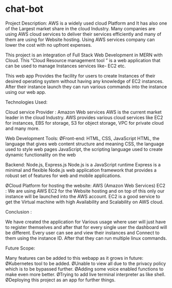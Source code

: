 # chat-bot


Project Description: AWS is a widely used cloud Platform and It has also one of the 
Largest market share in the cloud Industry. Many companies are using AWS cloud services to deliver their services efficiently and many of them are using for Website hosting. Using AWS services company can lower the cost with no upfront expenses.
 
This project is an integration of Full Stack Web Development in MERN with Cloud.
This “Cloud Resource management tool ” is a web application that can be used to manage Instances services like- EC2 etc.
 
This web app Provides the facility for users to create Instances of their desired operating system without having any knowledge of EC2 instances. After their instance launch they can run various commands into the instance using our web app.

Technologies Used:

Cloud service Provider : Amazon Web services
AWS is the current market leader in the cloud Industry. AWS provides various cloud services like EC2 for instances, EBS for storage, S3 for object storage, VPC for private cloud and many more.

Web Development Tools:
ØFront-end: HTML, CSS, JavaScript
HTML, the language that gives web content structure and meaning
CSS, the language used to style web pages
JavaScript, the scripting language used to create dynamic functionality on the web
 
Backend: Node.js, Express.js
Node.js is a JavaScript runtime 
Express is a minimal and flexible Node.js web application framework that provides a robust set of features for web and mobile applications.
 
ØCloud Platform for hosting the website: AWS (Amazon Web Services) EC2 :
We are using AWS EC2 for the Website hosting and on top of this only our instance will be launched into the AWS account. EC2 is a good service to get the Virtual machine with high Availability and Scalability on AWS cloud.

Conclusion : 

We have created the application for Various usage where user will just have to register themselves and after that for every single user the dashboard will be different. Every user can see and view their instances and Connect to them using the instance ID. After that they can run multiple linux commands.



Future Scope:

Many features can be added to this webapp as it grows in future:
ØKubernetes tool to be added.
ØUnable to view all due to the privacy policy which is to be bypassed further.
ØAdding some voice enabled functions to make even more better.
ØTrying to add live terminal interpreter as like shell.
ØDeploying this project as an app for further things.

